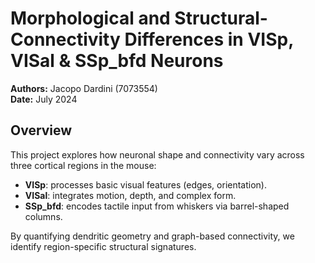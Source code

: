 # Morphological and Structural-Connectivity Differences in VISp, VISal & SSp_bfd Neurons

**Authors:** Jacopo Dardini (7073554)  
**Date:** July 2024

## Overview

This project explores how neuronal shape and connectivity vary across three cortical regions in the mouse:  
- **VISp**: processes basic visual features (edges, orientation).  
- **VISal**: integrates motion, depth, and complex form.  
- **SSp_bfd**: encodes tactile input from whiskers via barrel-shaped columns.  

By quantifying dendritic geometry and graph-based connectivity, we identify region-specific structural signatures.

